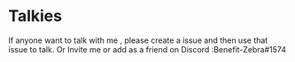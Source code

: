 # Talkies
If anyone want to talk with me , please create a issue and then use that issue to talk.
Or Invite me or add as a friend on Discord :Benefit-Zebra#1574
